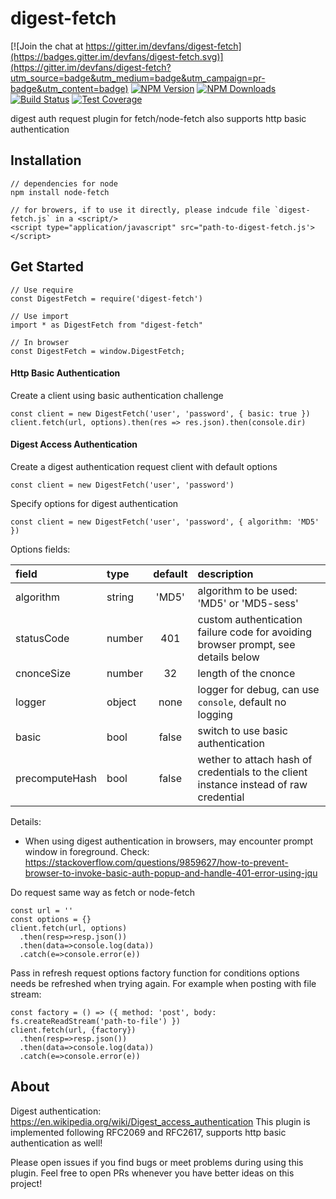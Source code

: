 # digest-fetch

[![Join the chat at https://gitter.im/devfans/digest-fetch](https://badges.gitter.im/devfans/digest-fetch.svg)](https://gitter.im/devfans/digest-fetch?utm_source=badge&utm_medium=badge&utm_campaign=pr-badge&utm_content=badge)
[![NPM Version][npm-image]][npm-url]
[![NPM Downloads][downloads-image]][downloads-url]
[![Build Status][travis-image]][travis-url]
[![Test Coverage][coveralls-image]][coveralls-url]

digest auth request plugin for fetch/node-fetch also supports http basic authentication

## Installation
```
// dependencies for node
npm install node-fetch

// for browers, if to use it directly, please indcude file `digest-fetch.js` in a <script/> 
<script type="application/javascript" src="path-to-digest-fetch.js'></script>
```

## Get Started

```
// Use require
const DigestFetch = require('digest-fetch')

// Use import
import * as DigestFetch from "digest-fetch"

// In browser
const DigestFetch = window.DigestFetch;
```

#### Http Basic Authentication
Create a client using basic authentication challenge

```
const client = new DigestFetch('user', 'password', { basic: true })
client.fetch(url, options).then(res => res.json).then(console.dir)
```

#### Digest Access Authentication

Create a digest authentication request client with default options

```
const client = new DigestFetch('user', 'password') 
```

Specify options for digest authentication

``` 
const client = new DigestFetch('user', 'password', { algorithm: 'MD5' }) 
```

Options fields:

| field           | type         | default       |  description |
| :-------------  | :----------  | :-----------: | :----------  |
|  algorithm      | string       | 'MD5'         | algorithm to be used: 'MD5' or 'MD5-sess'  |
|  statusCode     | number       | 401           | custom authentication failure code for avoiding browser prompt, see details below |
|  cnonceSize     | number       | 32            | length of the cnonce |
|  logger         | object       | none          | logger for debug, can use `console`, default no logging |
|  basic          | bool         | false         | switch to use basic authentication |
|  precomputeHash | bool         | false         | wether to attach hash of credentials to the client instance instead of raw credential |

Details:
 +  When using digest authentication in browsers, may encounter prompt window in foreground. Check: https://stackoverflow.com/questions/9859627/how-to-prevent-browser-to-invoke-basic-auth-popup-and-handle-401-error-using-jqu


Do request same way as fetch or node-fetch

```
const url = ''
const options = {}
client.fetch(url, options)
  .then(resp=>resp.json())
  .then(data=>console.log(data))
  .catch(e=>console.error(e))
```

Pass in refresh request options factory function for conditions options needs be refreshed when trying again.
For example when posting with file stream:
```
const factory = () => ({ method: 'post', body: fs.createReadStream('path-to-file') })
client.fetch(url, {factory})
  .then(resp=>resp.json())
  .then(data=>console.log(data))
  .catch(e=>console.error(e))
```

## About

Digest authentication: https://en.wikipedia.org/wiki/Digest_access_authentication
This plugin is implemented following RFC2069 and RFC2617, supports http basic authentication as well!


Please open issues if you find bugs or meet problems during using this plugin.
Feel free to open PRs whenever you have better ideas on this project!


[npm-image]: https://img.shields.io/npm/v/digest-fetch.svg
[npm-url]: https://npmjs.org/package/digest-fetch
[travis-image]: https://img.shields.io/travis/devfans/digest-fetch/master.svg
[travis-url]: https://travis-ci.org/devfans/digest-fetch
[coveralls-image]: https://img.shields.io/coveralls/devfans/digest-fetch/master.svg
[coveralls-url]: https://coveralls.io/r/devfans/digest-fetch?branch=master
[downloads-image]: https://img.shields.io/npm/dm/digest-fetch.svg
[downloads-url]: https://npmjs.org/package/digest-fetch

